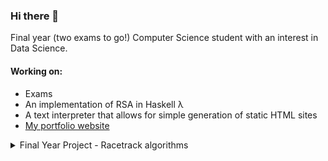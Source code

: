 ### Hi there 👋
Final year (two exams to go!) Computer Science student with an interest in Data Science.

#### Working on:
- Exams
- An implementation of RSA in Haskell λ
- A text interpreter that allows for simple generation of static HTML sites
- [My portfolio website][1]

<details>
  <summary>Final Year Project - Racetrack algorithms</summary>
  - Built using JavaScript and hosted with Google cloud service Firebase
  - [Playable here][2]
  - I used a bunch of skills from throughout my Uni career, but my favourite was recursive tree searching
</details>

<!--
**BarneyCampbell/barneycampbell** is a ✨ _special_ ✨ repository because its `README.md` (this file) appears on your GitHub profile.

Here are some ideas to get you started:

- 🔭 I’m currently working on ...
- 🌱 I’m currently learning ...
- 👯 I’m looking to collaborate on ...
- 🤔 I’m looking for help with ...
- 💬 Ask me about ...
- 📫 How to reach me: ...
- 😄 Pronouns: ...
- ⚡ Fun fact: ...
-->
<!-- [![Top Langs](https://github-readme-stats.vercel.app/api/top-langs/?username=barneycampbell&layout=compact&size_weight=0.5&count_weight=0.5)](https://github.com/anuraghazra/github-readme-stats) -->

[1]: https://barneycampbell.github.io
[2]: https://racetrack-94772.web.app/
